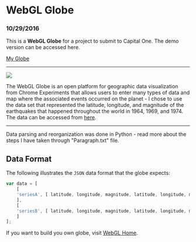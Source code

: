 # WebGL Globe

### 10/29/2016


This is a **WebGL Globe** for a project to submit to Capital One. The demo version can be accessed here.


[My Globe](https://jiwhanyoon.github.io/capitaloneglobe/)

----

![](http://4.bp.blogspot.com/-nB6XnTgb4AA/TcLQ4gRBtfI/AAAAAAAAH-U/vb2GuhPN6aM/globe.png)

The WebGL Globe is an open platform for geographic data visualization from Chrome Experiments that allows users to enter many types of data and map where the associated events occurred on the planet - I chose to use the data set that represented the latitude, longitude, and magnitude of the earthquakes that happened throughout the world in 1964, 1969, and 1974. The data can be accessed from [here](http://datasets.flowingdata.com/earthquakes1974.csv).

----

Data parsing and reorganization was done in Python - read more about the steps I have taken through "Paragraph.txt" file.

## Data Format

The following illustrates the `JSON` data format that the globe expects:

```javascript
var data = [
    [
    'seriesA', [ latitude, longitude, magnitude, latitude, longitude, magnitude, ... ]
    ],
    [
    'seriesB', [ latitude, longitude, magnitude, latitude, longitude, magnitude, ... ]
    ]
];
```


If you want to build you own globe, visit [WebGL Home](https://www.chromeexperiments.com/globe).

